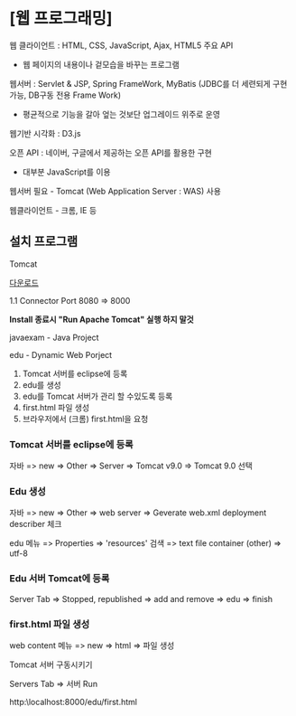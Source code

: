 # [웹 프로그래밍]

웹 클라이언트 : HTML, CSS, JavaScript, Ajax, HTML5 주요 API

- 웹 페이지의 내용이나 겉모습을 바꾸는 프로그램

웹서버 : Servlet & JSP, Spring FrameWork, MyBatis (JDBC를 더 세련되게 구현 가능, DB구동 전용 Frame Work) 

- 평균적으로 기능을 갈아 엎는 것보단 업그레이드 위주로 운영

웹기반 시각화 : D3.js

오픈 API : 네이버, 구글에서 제공하는 오픈 API를 활용한 구현

- 대부분 JavaScript를 이용

웹서버 필요 - Tomcat (Web Application Server : WAS) 사용

웹클라이언트 - 크롬, IE 등

## 설치 프로그램

Tomcat

[다운로드](<https://tomcat.apache.org/download-90.cgi>)

1.1 Connector Port 8080 => 8000

**Install 종료시 "Run Apache Tomcat" 실행 하지 말것**

javaexam - Java Project

edu - Dynamic Web Porject

1. Tomcat 서버를 eclipse에 등록
2. edu를 생성
3. edu를 Tomcat 서버가 관리 할 수있도록 등록
4. first.html 파일 생성
5. 브라우저에서 (크롬) first.html을 요청

### Tomcat 서버를 eclipse에 등록

자바 => new => Other => Server => Tomcat v9.0 => Tomcat 9.0 선택

### Edu 생성

자바 => new => Other => web server => Geverate web.xml deployment describer 체크 

edu 메뉴 => Properties => 'resources' 검색 => text file container (other) =>  utf-8

### Edu 서버  Tomcat에  등록

Server Tab => Stopped, republished => add and remove => edu => finish

### first.html 파일 생성

web content 메뉴 => new => html => 파일 생성

Tomcat 서버 구동시키기

Servers Tab => 서버 Run

http:\\localhost:8000/edu/first.html









